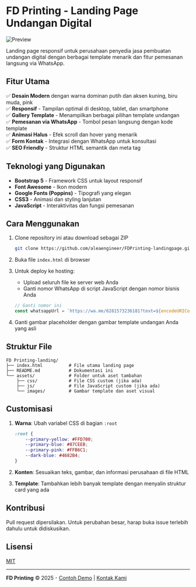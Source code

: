 # FD Printing - Landing Page Undangan Digital

![Preview](https://images.unsplash.com/photo-1519671482749-fd09be7ccebf?ixlib=rb-1.2.1&auto=format&fit=crop&w=1200&q=80)

Landing page responsif untuk perusahaan penyedia jasa pembuatan undangan digital dengan berbagai template menarik dan fitur pemesanan langsung via WhatsApp.

## Fitur Utama

✅ **Desain Modern** dengan warna dominan putih dan aksen kuning, biru muda, pink  
✅ **Responsif** - Tampilan optimal di desktop, tablet, dan smartphone  
✅ **Gallery Template** - Menampilkan berbagai pilihan template undangan  
✅ **Pemesanan via WhatsApp** - Tombol pesan langsung dengan kode template  
✅ **Animasi Halus** - Efek scroll dan hover yang menarik  
✅ **Form Kontak** - Integrasi dengan WhatsApp untuk konsultasi  
✅ **SEO Friendly** - Struktur HTML semantik dan meta tag  

## Teknologi yang Digunakan

- **Bootstrap 5** - Framework CSS untuk layout responsif
- **Font Awesome** - Ikon modern
- **Google Fonts (Poppins)** - Tipografi yang elegan
- **CSS3** - Animasi dan styling lanjutan
- **JavaScript** - Interaktivitas dan fungsi pemesanan

## Cara Menggunakan

1. Clone repository ini atau download sebagai ZIP
   ```bash
   git clone https://github.com/aleaengineer/FDPrinting-landingpage.git
   ```

2. Buka file `index.html` di browser

3. Untuk deploy ke hosting:
   - Upload seluruh file ke server web Anda
   - Ganti nomor WhatsApp di script JavaScript dengan nomor bisnis Anda
   ```javascript
   // Ganti nomor ini
   const whatsappUrl = `https://wa.me/6281573236181?text=${encodeURIComponent(whatsappMessage)}`;
   ```

4. Ganti gambar placeholder dengan gambar template undangan Anda yang asli

## Struktur File

```
FD Printing-landing/
├── index.html          # File utama landing page
├── README.md           # Dokumentasi ini
└── assets/             # Folder untuk aset tambahan
    ├── css/            # File CSS custom (jika ada)
    ├── js/             # File JavaScript custom (jika ada)
    └── images/         # Gambar template dan aset visual
```

## Customisasi

1. **Warna**: Ubah variabel CSS di bagian `:root`
   ```css
   :root {
       --primary-yellow: #FFD700;
       --primary-blue: #87CEEB;
       --primary-pink: #FFB6C1;
       --dark-blue: #4682B4;
   }
   ```

2. **Konten**: Sesuaikan teks, gambar, dan informasi perusahaan di file HTML

3. **Template**: Tambahkan lebih banyak template dengan menyalin struktur card yang ada

## Kontribusi

Pull request dipersilakan. Untuk perubahan besar, harap buka issue terlebih dahulu untuk didiskusikan.

## Lisensi

[MIT](https://choosealicense.com/licenses/mit/)

---

**FD Printing** © 2025 - [Contoh Demo](https://aleaengineer.github.io/FDPrinting-landingpage) | [Kontak Kami](#contact)
